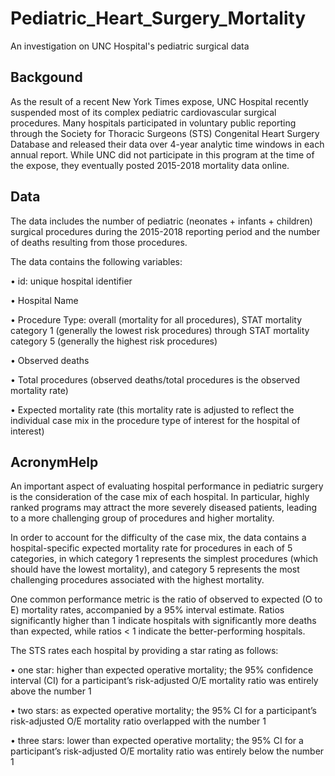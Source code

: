 # Pediatric_Heart_Surgery_Mortality
An investigation on UNC Hospital's pediatric surgical data


Backgound
------------------
As the result of a recent New York Times expose, UNC Hospital recently suspended most of its complex
pediatric cardiovascular surgical procedures. 
Many hospitals participated in voluntary public reporting
through the Society for Thoracic Surgeons (STS) Congenital Heart Surgery Database and released their data over 4-year analytic time windows in each annual report.
While UNC did not participate in this program at the time of the expose, they eventually posted
2015-2018 mortality data online. 


Data
------------------
The data includes the number of pediatric (neonates + infants + children) surgical procedures
during the 2015-2018 reporting period and the number of deaths resulting from those procedures. 

The data contains the following variables:

• id: unique hospital identifier

• Hospital Name

• Procedure Type: overall (mortality for all procedures), STAT mortality category 1 (generally the
lowest risk procedures) through STAT mortality category 5 (generally the highest risk procedures)

• Observed deaths

• Total procedures (observed deaths/total procedures is the observed mortality rate)

• Expected mortality rate (this mortality rate is adjusted to reflect the individual case mix in the
procedure type of interest for the hospital of interest)

AcronymHelp
------------------
An important aspect of evaluating hospital performance in pediatric surgery is the consideration of the case
mix of each hospital. In particular, highly ranked programs may attract the more severely diseased
patients, leading to a more challenging group of procedures and higher mortality.

In order to account for the difficulty of the case mix, the data contains a hospital-specific expected mortality rate for procedures in each of 5 categories, in which category 1 represents the simplest procedures (which should have the
lowest mortality), and category 5 represents the most challenging procedures associated with the highest
mortality. 

One common performance metric is the ratio of observed to expected (O to E) mortality rates, accompanied
by a 95% interval estimate. Ratios significantly higher than 1 indicate hospitals with significantly more
deaths than expected, while ratios < 1 indicate the better-performing hospitals. 

The STS rates each hospital by providing a star rating as follows:

• one star: higher than expected operative mortality; the 95% confidence interval (CI) for a participant’s risk-adjusted O/E mortality ratio was entirely above the number 1

• two stars: as expected operative mortality; the 95% CI for a participant’s risk-adjusted O/E
mortality ratio overlapped with the number 1

• three stars: lower than expected operative mortality; the 95% CI for a participant’s risk-adjusted
O/E mortality ratio was entirely below the number 1

